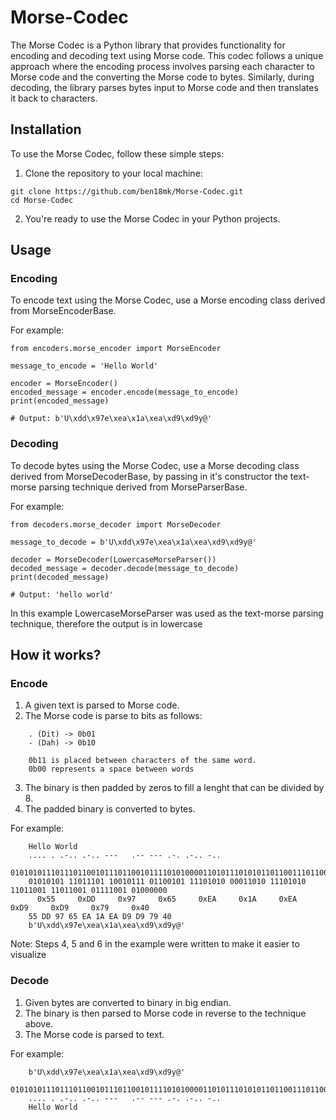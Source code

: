 # Morse-Codec
The Morse Codec is a Python library that provides functionality for encoding and decoding text using Morse code. This codec follows a unique approach where the encoding process involves parsing each character to Morse code and the converting the Morse code to bytes. Similarly, during decoding, the library parses bytes input to Morse code and then translates it back to characters.

## Installation
To use the Morse Codec, follow these simple steps:

1. Clone the repository to your local machine:
```
git clone https://github.com/ben18mk/Morse-Codec.git
cd Morse-Codec
```

2. You're ready to use the Morse Codec in your Python projects.

## Usage
### Encoding
To encode text using the Morse Codec, use a Morse encoding class derived from MorseEncoderBase.

For example:
```
from encoders.morse_encoder import MorseEncoder

message_to_encode = 'Hello World'

encoder = MorseEncoder()
encoded_message = encoder.encode(message_to_encode)
print(encoded_message)

# Output: b'U\xdd\x97e\xea\x1a\xea\xd9\xd9y@'
```

### Decoding
To decode bytes using the Morse Codec, use a Morse decoding class derived from MorseDecoderBase, by passing in it's constructor the text-morse parsing technique derived from MorseParserBase.

For example:
```
from decoders.morse_decoder import MorseDecoder

message_to_decode = b'U\xdd\x97e\xea\x1a\xea\xd9\xd9y@'

decoder = MorseDecoder(LowercaseMorseParser())
decoded_message = decoder.decode(message_to_decode)
print(decoded_message)

# Output: 'hello world'
```

In this example LowercaseMorseParser was used as the text-morse parsing technique, therefore the output is in lowercase

## How it works?
### Encode
1. A given text is parsed to Morse code.
2. The Morse code is parse to bits as follows:
```
	. (Dit) -> 0b01
	- (Dah) -> 0b10
	
	0b11 is placed between characters of the same word.
	0b00 represents a space between words
```
3. The binary is then padded by zeros to fill a lenght that can be divided by 8.
4. The padded binary is converted to bytes.

For example:
```
	Hello World
	.... . .-.. .-.. ---   .-- --- .-. .-.. -..
	0101010111011101100101110110010111101010000110101110101011011001110110010111100101000000
	01010101 11011101 10010111 01100101 11101010 00011010 11101010 11011001 11011001 01111001 01000000
	  0x55     0xDD     0x97     0x65     0xEA     0x1A     0xEA     0xD9     0xD9     0x79     0x40
	55 DD 97 65 EA 1A EA D9 D9 79 40
	b'U\xdd\x97e\xea\x1a\xea\xd9\xd9y@'
```
Note: Steps 4, 5 and 6 in the example were written to make it easier to visualize

### Decode
1. Given bytes are converted to binary in big endian.
2. The binary is then parsed to Morse code in reverse to the technique above.
3. The Morse code is parsed to text.

For example:
```
	b'U\xdd\x97e\xea\x1a\xea\xd9\xd9y@'
	0101010111011101100101110110010111101010000110101110101011011001110110010111100101000000
	.... . .-.. .-.. ---   .-- --- .-. .-.. -..
	Hello World
```